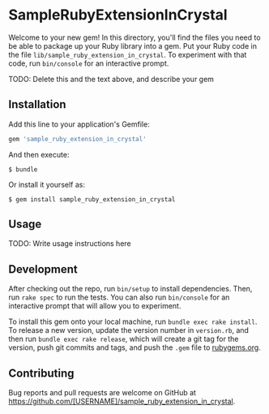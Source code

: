 # SampleRubyExtensionInCrystal

Welcome to your new gem! In this directory, you'll find the files you need to be able to package up your Ruby library into a gem. Put your Ruby code in the file `lib/sample_ruby_extension_in_crystal`. To experiment with that code, run `bin/console` for an interactive prompt.

TODO: Delete this and the text above, and describe your gem

## Installation

Add this line to your application's Gemfile:

```ruby
gem 'sample_ruby_extension_in_crystal'
```

And then execute:

    $ bundle

Or install it yourself as:

    $ gem install sample_ruby_extension_in_crystal

## Usage

TODO: Write usage instructions here

## Development

After checking out the repo, run `bin/setup` to install dependencies. Then, run `rake spec` to run the tests. You can also run `bin/console` for an interactive prompt that will allow you to experiment.

To install this gem onto your local machine, run `bundle exec rake install`. To release a new version, update the version number in `version.rb`, and then run `bundle exec rake release`, which will create a git tag for the version, push git commits and tags, and push the `.gem` file to [rubygems.org](https://rubygems.org).

## Contributing

Bug reports and pull requests are welcome on GitHub at https://github.com/[USERNAME]/sample_ruby_extension_in_crystal.

